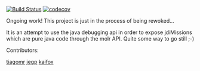 [![Build Status](https://travis-ci.org/molr/molr-mole-jdebug.svg?branch=master)](https://travis-ci.org/molr/molr-mole-jdebug)
[![codecov](https://codecov.io/gh/molr/molr-mole-jdebug/branch/master/graph/badge.svg)](https://codecov.io/gh/molr/molr-mole-jdebug)

Ongoing work! This project is just in the process of being rewoked...

It is an attempt to use the java debugging api in order to expose jdiMissions which are pure java code through the molr API. Quite some way to go still ;-)

Contributors:

[tiagomr](https://github.com/tiagomr)
[jegp](https://github.com/Jegp)
[kaifox](https://github.com/kaifox)
